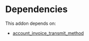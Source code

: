 # Dependencies

This addon depends on:

- [account_invoice_transmit_method](../../../../../oca-financial/odoo-bringout-oca-account-invoicing-account_invoice_transmit_method)
